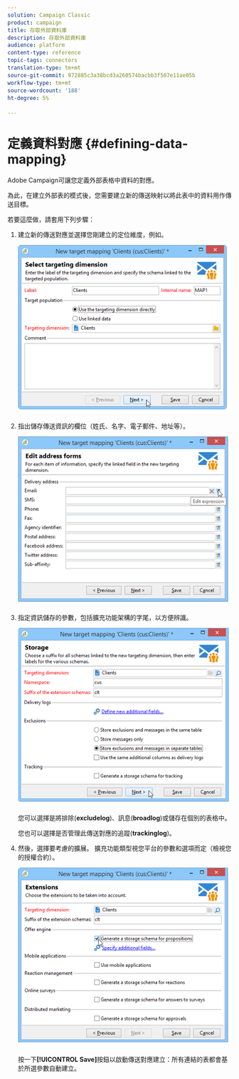 ```yaml
---
solution: Campaign Classic
product: campaign
title: 存取外部資料庫
description: 存取外部資料庫
audience: platform
content-type: reference
topic-tags: connectors
translation-type: tm+mt
source-git-commit: 972885c3a38bcd3a260574bacbb3f507e11ae05b
workflow-type: tm+mt
source-wordcount: '188'
ht-degree: 5%

---
```



# 定義資料對應 {#defining-data-mapping}

Adobe Campaign可讓您定義外部表格中資料的對應。

為此，在建立外部表的模式後，您需要建立新的傳送映射以將此表中的資料用作傳送目標。

若要這麼做，請套用下列步驟：

1. 建立新的傳送對應並選擇您剛建立的定位維度，例如。

   ![](assets/wf_new_mapping_create_fda.png)

1. 指出儲存傳送資訊的欄位（姓氏、名字、電子郵件、地址等）。

   ![](assets/wf_new_mapping_define_join.png)

1. 指定資訊儲存的參數，包括擴充功能架構的字尾，以方便辨識。

   ![](assets/wf_new_mapping_define_names.png)

   您可以選擇是將排除(**excludelog**)、訊息(**broadlog**)或儲存在個別的表格中。

   您也可以選擇是否管理此傳送對應的追蹤(**trackinglog**)。

1. 然後，選擇要考慮的擴展。 擴充功能類型視您平台的參數和選項而定（檢視您的授權合約）。

   ![](assets/wf_new_mapping_define_extensions.png)

   按一下&#x200B;**[!UICONTROL Save]**&#x200B;按鈕以啟動傳送對應建立：所有連結的表都會基於所選參數自動建立。
